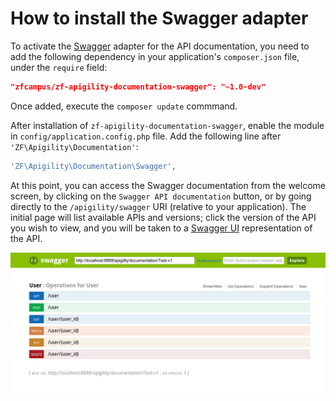 How to install the Swagger adapter
==================================

To activate the [Swagger](https://helloreverb.com/developers/swagger) adapter for the API
documentation, you need to add the following dependency in your application's `composer.json` file,
under the `require` field:

```JSON
"zfcampus/zf-apigility-documentation-swagger": "~1.0-dev"
```

Once added, execute the `composer update` commmand.

After installation of `zf-apigility-documentation-swagger`, enable the module in
`config/application.config.php` file.  Add the following line after `'ZF\Apigility\Documentation'`:

```php
'ZF\Apigility\Documentation\Swagger',
```

At this point, you can access the Swagger documentation from the welcome screen, by clicking on the
`Swagger API documentation` button, or by going directly to the `/apigility/swagger` URI (relative
to your application). The initial page will list available APIs and versions; click the version of
the API you wish to view, and you will be taken to a [Swagger
UI](https://github.com/wordnik/swagger-ui) representation of the API.

![Swagger UI](/asset/apigility-documentation/img/api-doc-swagger-ui.png)
